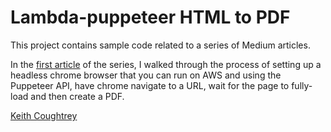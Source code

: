 # Lambda-puppeteer HTML to PDF

This project contains sample code related to a series of Medium articles.

In the [first article](https://itnext.io/html-to-pdf-using-a-chrome-puppet-in-the-cloud-de6e6a0dc6d7?sk=de0cbdf69ae1cfd52ecd8ba457c2ded7) of the series, I walked through the process of setting up a headless chrome browser that you can run on AWS and using the Puppeteer API, have chrome navigate to a URL, wait for the page to fully-load and then create a PDF.

[Keith Coughtrey](https://itnext.io/@keith.coughtrey)
